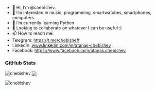 - 👋 Hi, I’m @chebishev.
- 👀 I’m interested in music, programming, smartwatches, smartphones, computers.
- 🌱 I’m currently learning Python
- 💞️ Looking to collaborate on whatever I can be useful :)
- 📫 How to reach me: 
- Telegram: https://t.me/chebisheff
- LinkedIn: www.linkedin.com/in/atanas-chebishev
- Facebook: https://www.facebook.com/atanas.chebishev

### GitHub Stats
<img src="https://komarev.com/ghpvc/?username=chebishev&label=Profile%20views&color=0e75b6&style=flat" alt="chebishev" />
<img align="center" src="https://github-readme-stats.vercel.app/api/top-langs/?username=chebishev&layout=compact&hide_border=true" />
<p><img align="center" src="https://github-readme-streak-stats.herokuapp.com/?user=chebishev" alt="chebishev" /></p>

<!---
chebishev/chebishev is a ✨ special ✨ repository because its `README.md` (this file) appears on your GitHub profile.
You can click the Preview link to take a look at your changes.
--->
